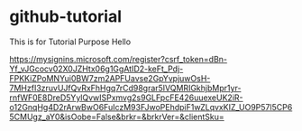 # github-tutorial

This is for Tutorial Purpose
Hello 

https://mysignins.microsoft.com/register?csrf_token=dBn-Yf_vJGcocv02X0JZHtx06g1GgAtID2-keFt_Pdj-FPKKiZPoMNYui0BW7zm2APFUavse2GpYvpjuwOsH-7MHzfI3zruvUJfQvRxFhHgq7rCd98grar5IVQMRIGkhjbMpr1yr-rnfWF0E8DreD5YylQvwISPxmvg2s9GLFpcFE426uuexeUK2iR-o12GnqHg4D2rArwBwO6FuIczM93FJwoPEhdpiF1wZLqvxKIZ_UO9P57l5CP65CMUgz_aY0&isOobe=False&brkr=&brkrVer=&clientSku=
